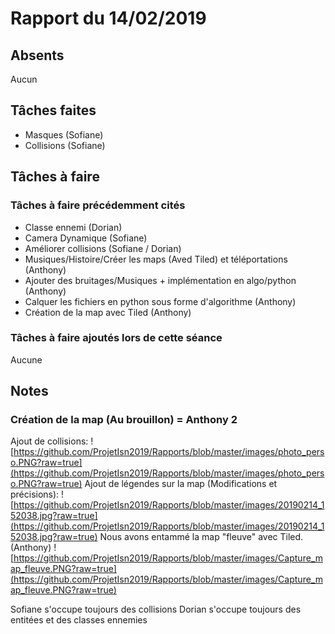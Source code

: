 # Rapport du 14/02/2019
## Absents
Aucun
## Tâches faites
- Masques (Sofiane)
- Collisions (Sofiane)
## Tâches à faire
### Tâches à faire précédemment cités
- Classe ennemi (Dorian)
- Camera Dynamique (Sofiane)
- Améliorer collisions (Sofiane / Dorian)
- Musiques/Histoire/Créer les maps (Aved Tiled) et téléportations (Anthony)
- Ajouter des bruitages/Musiques + implémentation en algo/python (Anthony)
- Calquer les fichiers en python sous forme d'algorithme (Anthony)
- Création de la map avec Tiled (Anthony)
### Tâches à faire ajoutés lors de cette séance
Aucune
## Notes
### Création de la map (Au brouillon) = Anthony 2
Ajout de collisions:
![https://github.com/ProjetIsn2019/Rapports/blob/master/images/photo_perso.PNG?raw=true](https://github.com/ProjetIsn2019/Rapports/blob/master/images/photo_perso.PNG?raw=true)
Ajout de légendes sur la map (Modifications et précisions):
![https://github.com/ProjetIsn2019/Rapports/blob/master/images/20190214_152038.jpg?raw=true](https://github.com/ProjetIsn2019/Rapports/blob/master/images/20190214_152038.jpg?raw=true)
Nous avons entammé la map "fleuve" avec Tiled. (Anthony)
![https://github.com/ProjetIsn2019/Rapports/blob/master/images/Capture_map_fleuve.PNG?raw=true](https://github.com/ProjetIsn2019/Rapports/blob/master/images/Capture_map_fleuve.PNG?raw=true)

Sofiane s'occupe toujours des collisions
Dorian s'occupe toujours des entitées et des classes ennemies
